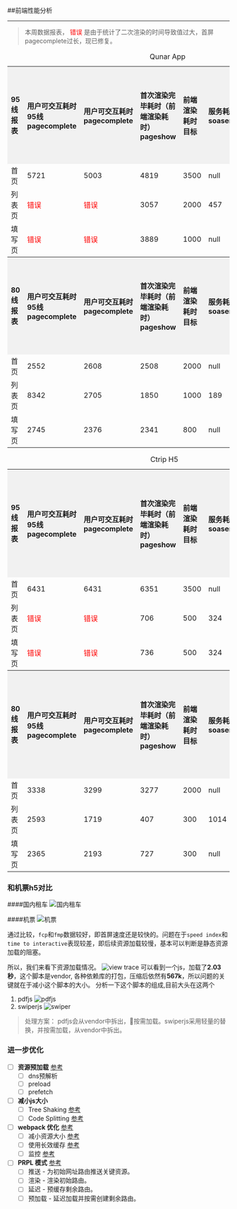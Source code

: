##前端性能分析

------

> 本周数据报表， <font style="color: red">错误</font> 是由于统计了二次渲染的时间导致值过大，首屏pagecomplete过长，现已修复。

<table>
   <caption>Qunar App</caption>
   <tr bgcolor='#f1f1f1' style="text-align:left">
        <th width=10%>95线报表</th>
        <th width=10%>用户可交互耗时95线
        pagecomplete</th>
        <th width=10%>用户可交互耗时
        pagecomplete</th>
        <th width=20%>首次渲染完毕耗时（前端渲染耗时）pageshow</th>
        <th width=10%>前端渲染耗时目标</th>
        <th width=10%>服务耗时
        soaserver</th>
        <th width=10%>网络耗时
        soatotal</th>
        <th width=10%>首次内容绘制耗时
        fcp</th>
        <th width=10%>首次有意义绘制耗时
        fmp</th>
   </tr>
   <tr>
        <td >首页</td>
        <td>5721</td>
        <td>5003</td>
        <td>4819</td>
        <td>3500</td>
        <td>null</td>
        <td>0</td>
        <td>71</td>
        <td>1043</td>
   </tr>
   <tr>
        <td >列表页</td>
        <td style="color: red">错误</td>
        <td style="color: red">错误</td>
        <td>3057</td>
        <td>2000</td>
        <td>457</td>
        <td>1439</td>
        <td>621</td>
        <td>1291</td>
   </tr>
   <tr>
        <td >填写页</td>
        <td style="color: red">错误</td>
        <td style="color: red">错误</td>
        <td>3889</td>
        <td>1000</td>
        <td>null</td>
        <td>1756</td>
        <td>570</td>
        <td>1047</td>
    </tr>
    <tr bgcolor='#f1f1f1' style="text-align:left">
        <th width=10%>80线报表</th>
        <th width=10%>用户可交互耗时95线
        pagecomplete</th>
        <th width=10%>用户可交互耗时
        pagecomplete</th>
        <th width=10%>首次渲染完毕耗时（前端渲染耗时）pageshow</th>
        <th width=10%>前端渲染耗时目标</th>
        <th width=10%>服务耗时
        soaserver</th>
        <th width=10%>网络耗时
        soatotal</th>
        <th width=10%>首次内容绘制耗时
        fcp</th>
        <th width=10%>首次有意义绘制耗时
        fmp</th>
    </tr>
    <tr>
        <td>首页</td>
        <td>2552</td>
        <td>2608</td>
        <td>2508</td>
        <td>2000</td>
        <td>null</td>
        <td>0</td>
        <td>67</td>
        <td>1268</td>
   </tr>
   <tr>
        <td>列表页</td>
        <td>8342</td>
        <td>2705</td>
        <td>1850</td>
        <td>1000</td>
        <td>189</td>
        <td>808</td>
        <td>831</td>
        <td>871</td>
   </tr>
   <tr>
        <td>填写页</td>
        <td>2745</td>
        <td>2376</td>
        <td>2341</td>
        <td>800</td>
        <td>null</td>
        <td>981</td>
        <td>395</td>
        <td>495</td>
   </tr>
</table>

<table>
   <caption>Ctrip H5</caption>
   <tr bgcolor='#f1f1f1' style="text-align:left">
        <th width=10%>95线报表</th>
        <th width=10%>用户可交互耗时95线
        pagecomplete</th>
        <th width=10%>用户可交互耗时
        pagecomplete</th>
        <th width=20%>首次渲染完毕耗时（前端渲染耗时）pageshow</th>
        <th width=10%>前端渲染耗时目标</th>
        <th width=10%>服务耗时
        soaserver</th>
        <th width=10%>网络耗时
        soatotal</th>
        <th width=10%>首次内容绘制耗时
        fcp</th>
        <th width=10%>首次有意义绘制耗时
        fmp</th>
   </tr>
   <tr>
        <td >首页</td>
        <td>6431</td>
        <td>6431</td>
        <td>6351</td>
        <td>3500</td>
        <td>null</td>
        <td>0</td>
        <td>77</td>
        <td>898</td>
   </tr>
   <tr>
        <td >列表页</td>
        <td style="color: red">错误</td>
        <td style="color: red">错误</td>
        <td>706</td>
        <td>500</td>
        <td>324</td>
        <td>717</td>
        <td>null</td>
        <td>null</td>
   </tr>
   <tr>
        <td >填写页</td>
        <td style="color: red">错误</td>
        <td style="color: red">错误</td>
        <td>736</td>
        <td>500</td>
        <td>324</td>
        <td>717</td>
        <td>null</td>
        <td>null</td>
    </tr>
    <tr bgcolor='#f1f1f1' style="text-align:left">
        <th width=10%>80线报表</th>
        <th width=10%>用户可交互耗时95线
        pagecomplete</th>
        <th width=10%>用户可交互耗时
        pagecomplete</th>
        <th width=10%>首次渲染完毕耗时（前端渲染耗时）pageshow</th>
        <th width=10%>前端渲染耗时目标</th>
        <th width=10%>服务耗时
        soaserver</th>
        <th width=10%>网络耗时
        soatotal</th>
        <th width=10%>首次内容绘制耗时
        fcp</th>
        <th width=10%>首次有意义绘制耗时
        fmp</th>
    </tr>
    <tr>
        <td>首页</td>
        <td>3338</td>
        <td>3299</td>
        <td>3277</td>
        <td>2000</td>
        <td>null</td>
        <td>0</td>
        <td>68</td>
        <td>645</td>
   </tr>
   <tr>
        <td>列表页</td>
        <td>2593</td>
        <td>1719</td>
        <td>407</td>
        <td>300</td>
        <td>1014</td>
        <td>1306</td>
        <td>null</td>
        <td>null</td>
   </tr>
   <tr>
        <td>填写页</td>
        <td>2365</td>
        <td>2193</td>
        <td>727</td>
        <td>300</td>
        <td>null</td>
        <td>1463</td>
        <td>null</td>
        <td>null</td>
   </tr>
</table>



### 和机票h5对比

####国内租车
![国内租车](https://ws1.sinaimg.cn/large/006tNc79ly1fzisbeaxy3j30u0102dtv.jpg)

####机票
![机票](https://ws1.sinaimg.cn/large/006tNc79ly1fzisnxve9uj30u010v15h.jpg)

通过比较，`fcp`和`fmp`数据较好，即首屏速度还是较快的。问题在于`speed index`和`time to interactive`表现较差，即后续资源加载较慢，基本可以判断是静态资源加载的阻塞。

所以，我们来看下资源加载情况。
![view trace](https://ws3.sinaimg.cn/large/006tNc79gy1fzisuxqv0vj318j0u0kdm.jpg)
可以看到一个js，加载了**2.03秒**，这个脚本是vendor, 各种依赖库的打包，压缩后依然有**567k**，所以问题的关键就在于减小这个脚本的大小。
分析一下这个脚本的组成,目前大头在这两个
1. pdfjs
![pdfjs](https://ws3.sinaimg.cn/large/006tNc79gy1fzitvqfap3j30xl0u0dld.jpg)
2. swiperjs
![swiper](https://ws2.sinaimg.cn/large/006tNc79gy1fzitvtnuzyj30wj0u0jwp.jpg)

> 处理方案： pdfjs会从vendor中拆出，按需加载。swiperjs采用轻量的替换，并按需加载，从vendor中拆出。



### 进一步优化

- [ ] **资源预加载** [参考](https://medium.com/reloading/preload-prefetch-and-priorities-in-chrome-776165961bbf)
    - [ ] dns预解析
    - [ ] preload
    - [ ] prefetch 

- [ ] **减小js大小**
    - [ ] Tree Shaking [参考](https://developers.google.com/web/fundamentals/performance/optimizing-javascript/tree-shaking/)
    - [ ] Code Splitting [参考](https://developers.google.com/web/fundamentals/performance/optimizing-javascript/code-splitting/)

- [ ] **webpack 优化** [参考](https://developers.google.com/web/fundamentals/performance/webpack/)
    - [ ] 减小资源大小 [参考](https://developers.google.com/web/fundamentals/performance/webpack/decrease-frontend-size)
    - [ ] 使用长效缓存 [参考](https://developers.google.com/web/fundamentals/performance/webpack/use-long-term-caching)
    - [ ] 监控 [参考](https://developers.google.com/web/fundamentals/performance/webpack/monitor-and-analyze)

- [ ] **PRPL 模式** [参考](https://developers.google.com/web/fundamentals/performance/prpl-pattern/)
    - [ ] 推送 - 为初始网址路由推送关键资源。
    - [ ] 渲染 - 渲染初始路由。
    - [ ] 延迟 - 预缓存剩余路由。
    - [ ] 预加载 - 延迟加载并按需创建剩余路由。
